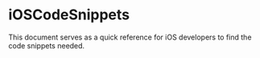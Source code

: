 iOSCodeSnippets
==============
This document serves as a quick reference for iOS developers to find the code snippets needed.
